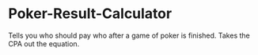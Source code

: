 # Poker-Result-Calculator
Tells you who should pay who after a game of poker is finished. Takes the CPA out the equation.
